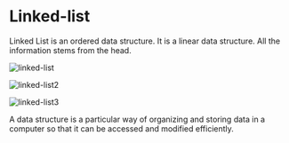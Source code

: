 # Linked-list
Linked List is an ordered data structure.
It is a linear data structure.
All the information stems from the head.

![linked-list](https://user-images.githubusercontent.com/93031593/172062498-a5e7ffa7-97af-4d97-9d72-578cf7ecc1c3.png)

![linked-list2](https://user-images.githubusercontent.com/93031593/172062506-bf1e2a4d-2c8e-49bc-872d-63c92e6766a0.jpeg)

![linked-list3](https://user-images.githubusercontent.com/93031593/172062517-21eea6da-1324-4f20-825e-0542cc89313b.png)

A data structure is a particular way of organizing and storing data in a computer so that it can be accessed and modified efficiently.

